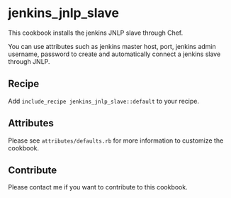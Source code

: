 # jenkins_jnlp_slave

This cookbook installs the jenkins JNLP slave through Chef. 

You can use attributes such as jenkins master host, port, jenkins admin username, password to create and automatically connect a jenkins slave through JNLP. 

## Recipe

Add ```include_recipe jenkins_jnlp_slave::default``` to your recipe.

## Attributes

Please see ```attributes/defaults.rb``` for more information to customize the cookbook. 

## Contribute

Please contact me if you want to contribute to this cookbook.
